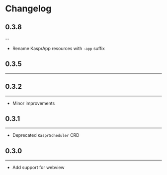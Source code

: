 # Changelog

## 0.3.8
--
* Rename KasprApp resources with `-app` suffix

## 0.3.5
---

## 0.3.2
---
* Minor improvements

## 0.3.1
---
* Deprecated `KasprScheduler` CRD

## 0.3.0
---
* Add support for webview